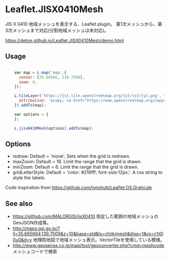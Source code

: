 # Leaflet.JISX0410Mesh

JIS X 0410 地域メッシュを表示する、Leaflet plugin。
第1次メッシュから、第3次メッシュまで対応(分割地域メッシュは未対応)。

https://deton.github.io/Leaflet.JISX0410Mesh/demo.html

Usage
-----

```JavaScript

    var map = L.map('map',{
      center: [35.66566, 139.7509],
      zoom: 9,
    });

    L.tileLayer('https://{s}.tile.openstreetmap.org/{z}/{x}/{y}.png', {
      attribution: '&copy; <a href="https://www.openstreetmap.org/copyright">OpenStreetMap</a> contributors'
    }).addTo(map);

    var options = {      
    };

    L.jisx0410Mesh(options).addTo(map);

```

Options
-------
- redraw: Default = 'move'. Sets when the grid is redrawn.
- maxZoom: Default = 18. Limit the range that the grid is drawn.
- minZoom: Default = 6. Limit the range that the grid is drawn.
- gridLetterStyle: Default = 'color: #216fff; font-size:12px;'. A css string to style the labels.


Code inspiration from https://github.com/jonshutt/Leaflet.OS.Graticule

See also
--------
* https://github.com/MALORGIS/jisX0410
  指定した範囲の地域メッシュのGeoJSON作成等。
* http://maps.gsi.go.jp/?ll=35.665664,139.7509&z=10&base=std&ls=chiikimesh&disp=1&vs=c1j0l0u0&d=v
  地理院地図で地域メッシュ表示。VectorTileを使用している模様。
* http://www.geosense.co.jp/map/tool/geoconverter.php?cmd=meshcode
  メッシュコードで検索

